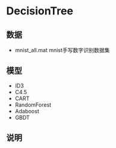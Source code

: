 # DecisionTree

## 数据

* mnist_all.mat mnist手写数字识别数据集

## 模型

* ID3
* C4.5
* CART
* RandomForest
* Adaboost
* GBDT

## 说明

